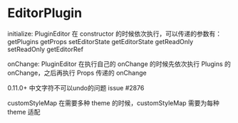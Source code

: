
# EditorPlugin

initialize: PluginEditor 在 constructor 的时候依次执行，可以传递的参数有：
  getPlugins
  getProps
  setEditorState
  getEditorState
  getReadOnly
  setReadOnly
  getEditorRef

onChange: PluginEditor 在执行自己的 onChange 的时候先依次执行 Plugins 的 onChange，之后再执行 Props 传递的 onChange

0.11.0+ 中文字符不可以undo的问题 issue #2876

customStyleMap 在需要多种 theme 的时候，customStyleMap 需要为每种 theme 适配

